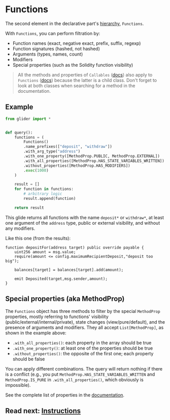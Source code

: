 # Functions

The second element in the declarative part's [hierarchy](../boosting-declarative-part/README.md#boosting-the-declarative-part), `Functions`.

With `Functions`, you can perform filtration by:

- Function names (exact, negative exact, prefix, suffix, regexp)
- Function signatures (hashed, not hashed)
- Arguments (types, names, count)
- Modifiers
- Special properties (such as the Solidity function visibility)

> All the methods and properties of `Callables` ([docs](https://glide.gitbook.io/main/api/callables)) also apply to `Functions` ([docs](https://glide.gitbook.io/main/api/functions)) because the latter is a child class. Don't forget to look at both classes when searching for a method in the documentation.

## Example

```python
from glider import *


def query():
    functions = (
        Functions()
        .name_prefixes(["deposit", "withdraw"])
        .with_arg_type("address")
        .with_one_property([MethodProp.PUBLIC, MethodProp.EXTERNAL])
        .with_all_properties([MethodProp.HAS_STATE_VARIABLES_WRITTEN])
        .without_properties([MethodProp.HAS_MODIFIERS])
        .exec(1000)
    )

    result = []
    for function in functions:
        # arbitrary logic
        result.append(function)

    return result

```

This glide returns all functions with the name `deposit*` or `withdraw*`, at least one argument of the `address` type, public or external visibility, and without any modifiers.

Like this one (from the results):

```solidity
function depositFor(address target) public override payable {
    uint256 amount = msg.value;
    require(amount <= config.maximumRecipientDeposit,"deposit too big");

    balances[target] = balances[target].add(amount);

    emit Deposited(target,msg.sender,amount);
}
```

## Special properties (aka MethodProp)

The `Functions` object has three methods to filter by the special `MethodProp` properties, mostly referring to functions' visibility (public/external/internal/private), state changes (view/pure/default), and the presence of arguments and modifiers. They all accept `List[MethodProp]`, as shown in the example above:

- `.with_all_properties()`: each property in the array should be true
- `.with_one_property()`: at least one of the properties should be true
- `.without_properties()`: the opposite of the first one; each property should be false

You can apply different combinations. The query will return nothing if there is a conflict (e.g., you put `MethodProp.HAS_STATE_VARIABLES_WRITTEN` and `MethodProp.IS_PURE` in `.with_all_properties()`, which obviously is impossible).

See the complete list of properties in the [documentation](https://glide.gitbook.io/main/api/methodprop).

## Read next: [Instructions](../instructions/README.md)

